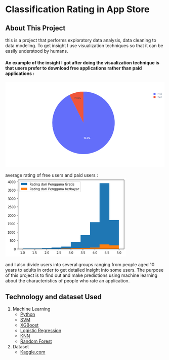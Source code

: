 # Classification Rating in App Store

## About This Project
this is a project that performs exploratory data analysis, data cleaning to data modeling. To get insight I use visualization techniques so that it can be easily understood by humans. 
<h4>An example of the insight I got after doing the visualization technique is that users prefer to download free applications rather than paid applications : </h4>
<img src="newplot.png" alt="">

average rating of free users and paid users : 
<img src="newplot22.png" alt="">

and I also divide users into several groups ranging from people aged 10 years to adults in order to get detailed insight into some users. The purpose of this project is to find out and make predictions using machine learning about the characteristics of people who rate an application.


## Technology and dataset Used

1. Machine Learning
   - [Python](https://www.python.org/)
   - [SVM](https://scikit-learn.org/stable/modules/svm.html)
   - [XGBoost](https://scikit-learn.org/stable/modules/generated/sklearn.ensemble.GradientBoostingClassifier.html)
   - [Logistic Regression](https://scikit-learn.org/stable/modules/generated/sklearn.linear_model.LogisticRegression.html)
   - [KNN](https://scikit-learn.org/stable/modules/generated/sklearn.neighbors.KNeighborsClassifier.html)
   - [Random Forest](https://scikit-learn.org/stable/modules/generated/sklearn.ensemble.RandomForestClassifier.html)
2. Dataset
   - [Kaggle.com](https://www.kaggle.com/datasets/faridansutariya/google-playstore-dataset) 

